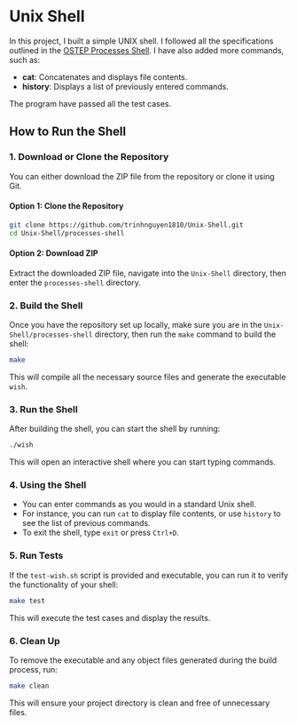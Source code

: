 # Unix Shell




In this project, I built a simple UNIX shell. I followed all the specifications outlined in the [OSTEP Processes Shell](https://github.com/remzi-arpacidusseau/ostep-projects/tree/master/processes-shell). I have also added more commands, such as:

- **cat**: Concatenates and displays file contents.
- **history**: Displays a list of previously entered commands.  

The program have passed all the test cases. 


## How to Run the Shell

### 1. Download or Clone the Repository

You can either download the ZIP file from the repository or clone it using Git.

#### Option 1: Clone the Repository
```bash
git clone https://github.com/trinhnguyen1810/Unix-Shell.git
cd Unix-Shell/processes-shell
```

#### Option 2: Download ZIP
 Extract the downloaded ZIP file, navigate into the `Unix-Shell` directory, then enter the `processes-shell` directory.

### 2. Build the Shell
Once you have the repository set up locally, make sure you are in the `Unix-Shell/processes-shell` directory, then run the `make` command to build the shell:
```bash
make
```
This will compile all the necessary source files and generate the executable `wish`.

### 3. Run the Shell
After building the shell, you can start the shell by running:
```bash
./wish
```
This will open an interactive shell where you can start typing commands.

### 4. Using the Shell
- You can enter commands as you would in a standard Unix shell.
- For instance, you can run `cat` to display file contents, or use `history` to see the list of previous commands.
- To exit the shell, type `exit` or press `Ctrl+D`.

### 5. Run Tests
If the `test-wish.sh` script is provided and executable, you can run it to verify the functionality of your shell:
```bash
make test
```
This will execute the test cases and display the results.

### 6. Clean Up
To remove the executable and any object files generated during the build process, run:
```bash
make clean
```
This will ensure your project directory is clean and free of unnecessary files.
